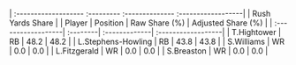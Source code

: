 | :------------------- :--------- :-------------- :------------------|
|                          Rush Yards Share                          |
| Player             | Position | Raw Share (%) | Adjusted Share (%) |
| :------------------| :--------| :-------------| :------------------|
| T.Hightower        | RB       | 48.2          | 48.2               |
| L.Stephens-Howling | RB       | 43.8          | 43.8               |
| S.Williams         | WR       | 0.0           | 0.0                |
| L.Fitzgerald       | WR       | 0.0           | 0.0                |
| S.Breaston         | WR       | 0.0           | 0.0                |